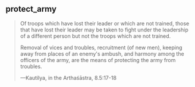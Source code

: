 ## protect_army
> Of troops which have lost their leader or which are not trained, those that have lost their leader may be taken to fight under the leadership of a different person but not the troops which are not trained.
> 
> Removal of vices and troubles, recruitment (of new men), keeping away from places of an enemy's ambush, and harmony among the officers of the army, are the means of protecting the army from troubles.
> 
> —Kautilya, in the Arthaśāstra, 8.5:17-18